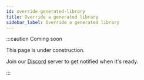 ```yaml
---
id: override-generated-library
title: Override a generated library
sidebar_label: Override a generated library
---
```


:::caution Coming soon

This page is under construction.

Join our [Discord](https://discord.traxion.dev/) server to get notified when it's ready.

:::

